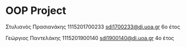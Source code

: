 # OOP Project

Στυλιανός Πρασιανάκης 
1115201700233
sdi1700233@di.uoa.gr
6o έτος

Γεώργιος Παντελάκης
1115201900140
sdi1900140@di.uoa.gr
4ο έτος
